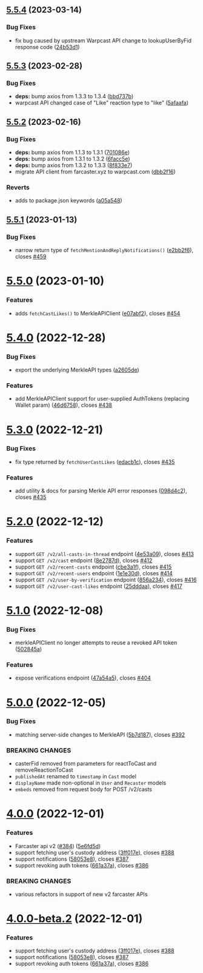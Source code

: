 ## [5.5.4](https://github.com/standard-crypto/farcaster-js/compare/v5.5.3...v5.5.4) (2023-03-14)


### Bug Fixes

* fix bug caused by upstream Warpcast API change to lookupUserByFid response code ([24b53d1](https://github.com/standard-crypto/farcaster-js/commit/24b53d104478910f82c5d6c4df3afbf4add12f4a))

## [5.5.3](https://github.com/standard-crypto/farcaster-js/compare/v5.5.2...v5.5.3) (2023-02-28)


### Bug Fixes

* **deps:** bump axios from 1.3.3 to 1.3.4 ([bbd737b](https://github.com/standard-crypto/farcaster-js/commit/bbd737b4002fd8941bb1fc35cf6c65a85bffeecc))
* warpcast API changed case of "Like" reaction type to "like" ([5afaafa](https://github.com/standard-crypto/farcaster-js/commit/5afaafa84d369e240f7ddb8566ccb048a1f816fd))

## [5.5.2](https://github.com/standard-crypto/farcaster-js/compare/v5.5.1...v5.5.2) (2023-02-16)


### Bug Fixes

* **deps:** bump axios from 1.1.3 to 1.3.1 ([701086e](https://github.com/standard-crypto/farcaster-js/commit/701086e7a35b6da2d11e693efe0912e8b9b8b867))
* **deps:** bump axios from 1.3.1 to 1.3.2 ([6facc5e](https://github.com/standard-crypto/farcaster-js/commit/6facc5e27bd6885cc9dc66b11c21aaef6add4a33))
* **deps:** bump axios from 1.3.2 to 1.3.3 ([8f833e7](https://github.com/standard-crypto/farcaster-js/commit/8f833e7a73786551c7a0488e5d26d5219c776bcc))
* migrate API client from farcaster.xyz to warpcast.com ([dbb2f16](https://github.com/standard-crypto/farcaster-js/commit/dbb2f162c1a8c7cf890792a1345247a66bfa941d))


### Reverts

* adds to package.json keywords ([a05a548](https://github.com/standard-crypto/farcaster-js/commit/a05a548fd9020f31bea7f5fe9da629878f9b4d51))

## [5.5.1](https://github.com/standard-crypto/farcaster-js/compare/v5.5.0...v5.5.1) (2023-01-13)


### Bug Fixes

* narrow return type of `fetchMentionAndReplyNotifications()` ([e2bb2f6](https://github.com/standard-crypto/farcaster-js/commit/e2bb2f66e10435b664484ba7e147eef005fe9c55)), closes [#459](https://github.com/standard-crypto/farcaster-js/issues/459)

# [5.5.0](https://github.com/standard-crypto/farcaster-js/compare/v5.4.0...v5.5.0) (2023-01-10)


### Features

* adds `fetchCastLikes()` to MerkleAPIClient ([e07abf2](https://github.com/standard-crypto/farcaster-js/commit/e07abf2b33e2c17ef6c739dc00c0f48d2b017568)), closes [#454](https://github.com/standard-crypto/farcaster-js/issues/454)

# [5.4.0](https://github.com/standard-crypto/farcaster-js/compare/v5.3.0...v5.4.0) (2022-12-28)


### Bug Fixes

* export the underlying MerkleAPI types ([a2605de](https://github.com/standard-crypto/farcaster-js/commit/a2605de690a5604a053fe658e2b176ee8bfe78e5))


### Features

* add MerkleAPIClient support for user-supplied AuthTokens (replacing Wallet param) ([46d6758](https://github.com/standard-crypto/farcaster-js/commit/46d6758a4584f91c268a7c8278dfde5ca4f0be1e)), closes [#438](https://github.com/standard-crypto/farcaster-js/issues/438)

# [5.3.0](https://github.com/standard-crypto/farcaster-js/compare/v5.2.0...v5.3.0) (2022-12-21)


### Bug Fixes

* fix type returned by `fetchUserCastLikes` ([edacb1c](https://github.com/standard-crypto/farcaster-js/commit/edacb1c6e6271e4d7046c736b2c48681bc56ef18)), closes [#435](https://github.com/standard-crypto/farcaster-js/issues/435)


### Features

* add utility & docs for parsing Merkle API error responses ([098d4c2](https://github.com/standard-crypto/farcaster-js/commit/098d4c2a5bf66c4d4ff93c5bd55fecf14d57cb97)), closes [#435](https://github.com/standard-crypto/farcaster-js/issues/435)

# [5.2.0](https://github.com/standard-crypto/farcaster-js/compare/v5.1.0...v5.2.0) (2022-12-12)


### Features

* support `GET /v2/all-casts-in-thread` endpoint ([4e53a09](https://github.com/standard-crypto/farcaster-js/commit/4e53a090c642dd4c41a9e26b9f2bd77b23d44bbb)), closes [#413](https://github.com/standard-crypto/farcaster-js/issues/413)
* support `GET /v2/cast` endpoint ([8e2787d](https://github.com/standard-crypto/farcaster-js/commit/8e2787ddb3b66343a94ae576194ac7d40c79d654)), closes [#412](https://github.com/standard-crypto/farcaster-js/issues/412)
* support `GET /v2/recent-casts` endpoint ([cbe3a1f](https://github.com/standard-crypto/farcaster-js/commit/cbe3a1f9898968ed2a82e525c12d6e1916b4914b)), closes [#415](https://github.com/standard-crypto/farcaster-js/issues/415)
* support `GET /v2/recent-users` endpoint ([1e1e30d](https://github.com/standard-crypto/farcaster-js/commit/1e1e30de0474adec8023b9c97393975b70ff1948)), closes [#414](https://github.com/standard-crypto/farcaster-js/issues/414)
* support `GET /v2/user-by-verification` endpoint ([856a234](https://github.com/standard-crypto/farcaster-js/commit/856a234966a91bb59a70575e1673c4e28e842c7f)), closes [#416](https://github.com/standard-crypto/farcaster-js/issues/416)
* support `GET /v2/user-cast-likes` endpoint ([25dddaa](https://github.com/standard-crypto/farcaster-js/commit/25dddaad6c33cb906477702dfd6d73f7d6518e54)), closes [#417](https://github.com/standard-crypto/farcaster-js/issues/417)

# [5.1.0](https://github.com/standard-crypto/farcaster-js/compare/v5.0.0...v5.1.0) (2022-12-08)


### Bug Fixes

* merkleAPIClient no longer attempts to reuse a revoked API token ([502845a](https://github.com/standard-crypto/farcaster-js/commit/502845a91adad951d80c28cdc369c2b6d667a603))


### Features

* expose verifications endpoint ([47a54a5](https://github.com/standard-crypto/farcaster-js/commit/47a54a55538b8723cb15aa2744f08d4c3da8ff13)), closes [#404](https://github.com/standard-crypto/farcaster-js/issues/404)

# [5.0.0](https://github.com/standard-crypto/farcaster-js/compare/v4.0.0...v5.0.0) (2022-12-05)


### Bug Fixes

* matching server-side changes to MerkleAPI ([5b7d187](https://github.com/standard-crypto/farcaster-js/commit/5b7d187775ba11b47c3a4eb909df5f25b3513f97)), closes [#392](https://github.com/standard-crypto/farcaster-js/issues/392)


### BREAKING CHANGES

* casterFid removed from parameters for reactToCast and removeReactionToCast
* `publishedAt` renamed to `timestamp` in `Cast` model
* `displayName` made non-optional in `User` and `Recaster` models
* `embeds` removed from request body for POST /v2/casts

# [4.0.0](https://github.com/standard-crypto/farcaster-js/compare/v3.0.7...v4.0.0) (2022-12-01)


### Features

* Farcaster api v2 ([#384](https://github.com/standard-crypto/farcaster-js/issues/384)) ([5e6fd5d](https://github.com/standard-crypto/farcaster-js/commit/5e6fd5d194061cdf15de24fd6ffd8ef5e393881d))
* support fetching user's custody address ([3ff017e](https://github.com/standard-crypto/farcaster-js/commit/3ff017eef3d35a8279fd6512dcff72edd8d8e684)), closes [#388](https://github.com/standard-crypto/farcaster-js/issues/388)
* support notifications ([58053e8](https://github.com/standard-crypto/farcaster-js/commit/58053e854d35699a6be76165704376bec6eb3fea)), closes [#387](https://github.com/standard-crypto/farcaster-js/issues/387)
* support revoking auth tokens ([661a37a](https://github.com/standard-crypto/farcaster-js/commit/661a37ac56393055b2f84d6090cf9ab9a5716583)), closes [#386](https://github.com/standard-crypto/farcaster-js/issues/386)


### BREAKING CHANGES

* various refactors in support of new v2 farcaster APIs

# [4.0.0-beta.2](https://github.com/standard-crypto/farcaster-js/compare/v4.0.0-beta.1...v4.0.0-beta.2) (2022-12-01)


### Features

* support fetching user's custody address ([3ff017e](https://github.com/standard-crypto/farcaster-js/commit/3ff017eef3d35a8279fd6512dcff72edd8d8e684)), closes [#388](https://github.com/standard-crypto/farcaster-js/issues/388)
* support notifications ([58053e8](https://github.com/standard-crypto/farcaster-js/commit/58053e854d35699a6be76165704376bec6eb3fea)), closes [#387](https://github.com/standard-crypto/farcaster-js/issues/387)
* support revoking auth tokens ([661a37a](https://github.com/standard-crypto/farcaster-js/commit/661a37ac56393055b2f84d6090cf9ab9a5716583)), closes [#386](https://github.com/standard-crypto/farcaster-js/issues/386)
